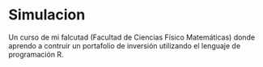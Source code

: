 # Simulacion
Un curso de mi falcutad (Facultad de Ciencias Físico Matemáticas) donde aprendo a contruir un portafolio de inversión utilizando el lenguaje de programación R.
